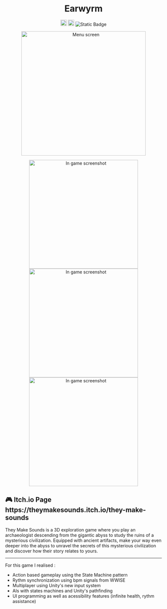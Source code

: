 <h1 align="center">  Earwyrm </h1>

<p align="center">
<img alt="Static Badge" height="20" src="https://camo.githubusercontent.com/434992c6203f9e654fbc93c53391e918eb9b4860e141ad10ae3cbbbdc5707c59/68747470733a2f2f696d672e736869656c64732e696f2f62616467652f556e6974792d6666666666663f7374796c653d666f722d7468652d6261646765266c6f676f3d756e697479266c6f676f436f6c6f723d303030303030">
<img alt="Static Badge" height="20" src="https://camo.githubusercontent.com/114977ff12e90ff82ec9bb351facc6c3bb1d4738d48f0f06dd1e55e3e016dbf3/68747470733a2f2f696d672e736869656c64732e696f2f62616467652f432532332d3935346139343f7374796c653d666f722d7468652d6261646765">
<img alt="Static Badge" src="https://img.shields.io/badge/CNAM_ENJMIN-ea0000?style=flat-square">
</p>


<p align="center">
  <img src="screenshots/Earwyrm0.png" width="400" title="Menu screen">
</p>

<p align="center">
  <img src="screenshots/earwyrm1.png" width="350" title="In game screenshot">
  <img src="screenshots/earwyrm2.png" width="350" title="In game screenshot">
  <img src="screenshots/earwyrm3.png" width="350" title="In game screenshot">
</p>


<p>

<h2> 🎮 Itch.io Page https://theymakesounds.itch.io/they-make-sounds  </h2>

They Make Sounds is a 3D exploration game where you play an archaeologist descending from the gigantic abyss to study the ruins of a mysterious civilization. 
Equipped with ancient artifacts, make your way even deeper into the abyss to unravel the secrets of this mysterious civilization and discover how their story relates to yours.
  
- - - - - - - - - - - - - - - - - - - - - - - - - - - - - - - -
For this game I realised : 
- Action based gameplay using the State Machine pattern
- Rythm synchronization using bpm signals from WWISE
- Multiplayer using Unity's new input system
- AIs with states machines and Unity's pathfinding
- UI programming as well as acessibility features (infinite health, rythm assistance)
  
</p>

